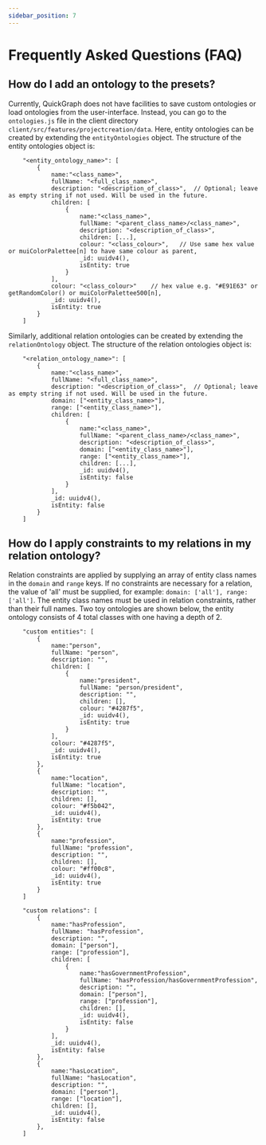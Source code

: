 ```yaml
---
sidebar_position: 7
---
```

# Frequently Asked Questions (FAQ)

## How do I add an ontology to the presets?

Currently, QuickGraph does not have facilities to save custom ontologies or load ontologies from the user-interface. Instead, you can go to the `ontologies.js` file in the client directory `client/src/features/projectcreation/data`. Here, entity ontologies can be created by extending the `entityOntologies` object. The structure of the entity ontologies object is:

```
    "<entity_ontology_name>": [
        {
            name:"<class_name>",
            fullName: "<full_class_name>",
            description: "<description_of_class>",  // Optional; leave as empty string if not used. Will be used in the future.
            children: [
                {
                    name:"<class_name>",
                    fullName: "<parent_class_name>/<class_name>",
                    description: "<description_of_class>",
                    children: [...],
                    colour: "<class_colour>",   // Use same hex value or muiColorPalettee[n] to have same colour as parent,
                    _id: uuidv4(),
                    isEntity: true
                }
            ],
            colour: "<class_colour>"    // hex value e.g. "#E91E63" or getRandomColor() or muiColorPalettee500[n],
            _id: uuidv4(),
            isEntity: true
        }
    ]
```

Similarly, additional relation ontologies can be created by extending the `relationOntology` object. The structure of the relation ontologies object is:

```
    "<relation_ontology_name>": [
        {
            name:"<class_name>",
            fullName: "<full_class_name>",
            description: "<description_of_class>",  // Optional; leave as empty string if not used. Will be used in the future.
            domain: ["<entity_class_name>"],
            range: ["<entity_class_name>"],
            children: [
                {
                    name:"<class_name>",
                    fullName: "<parent_class_name>/<class_name>",
                    description: "<description_of_class>",
                    domain: ["<entity_class_name>"],
                    range: ["<entity_class_name>"],
                    children: [...],
                    _id: uuidv4(),
                    isEntity: false
                }
            ],
            _id: uuidv4(),
            isEntity: false
        }
    ]
```

## How do I apply constraints to my relations in my relation ontology?

Relation constraints are applied by supplying an array of entity class names in the `domain` and `range` keys. If no constraints are necessary for a relation, the value of 'all' must be supplied, for example: `domain: ['all'], range: ['all']`. The entity class names must be used in relation constraints, rather than their full names. Two toy ontologies are shown below, the entity ontology consists of 4 total classes with one having a depth of 2.

```
    "custom entities": [
        {
            name:"person",
            fullName: "person",
            description: "",
            children: [
                {
                    name:"president",
                    fullName: "person/president",
                    description: "",
                    children: [],
                    colour: "#4287f5",
                    _id: uuidv4(),
                    isEntity: true
                }
            ],
            colour: "#4287f5",
            _id: uuidv4(),
            isEntity: true
        },
        {
            name:"location",
            fullName: "location",
            description: "",
            children: [],
            colour: "#f5b042",
            _id: uuidv4(),
            isEntity: true
        },
        {
            name:"profession",
            fullName: "profession",
            description: "",
            children: [],
            colour: "#ff00c8",
            _id: uuidv4(),
            isEntity: true
        }
    ]
```

```
    "custom relations": [
        {
            name:"hasProfession",
            fullName: "hasProfession",
            description: "",
            domain: ["person"],
            range: ["profession"],
            children: [
                {
                    name:"hasGovernmentProfession",
                    fullName: "hasProfession/hasGovernmentProfession",
                    description: "",
                    domain: ["person"],
                    range: ["profession"],
                    children: [],
                    _id: uuidv4(),
                    isEntity: false
                }
            ],
            _id: uuidv4(),
            isEntity: false
        },
        {
            name:"hasLocation",
            fullName: "hasLocation",
            description: "",
            domain: ["person"],
            range: ["location"],
            children: [],
            _id: uuidv4(),
            isEntity: false
        },
    ]
```
